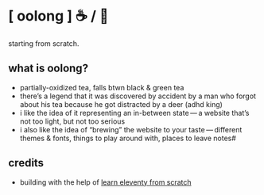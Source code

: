 # [ oolong ] ☕️ / 🍵

starting from scratch.

## what is oolong?

- partially-oxidized tea, falls btwn black & green tea
- there’s a legend that it was discovered by accident by a man who forgot about his tea because he got distracted by a deer (adhd king)
- i like the idea of it representing an in-between state — a website that’s not too light, but not too serious
- i also like the idea of “brewing” the website to your taste — different themes & fonts, things to play around with, places to leave notes#

## credits

- building with the help of [learn eleventy from scratch](https://learneleventyfromscratch.com/)
